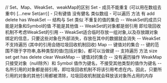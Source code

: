 // Set、Map、WeakSet、weakMap的区别
    Set 
        - 成员不能重复 (可以用在数组去重中) [...new Set(arr)]
        - 只有键值 没有健名 类似数组 
        - 可以遍历 方法 有 add delete has 
    WeakSet 
        -- 结构与 Set 类似 不重复的值的集合 
        -- WeakSet的成员只能是对象和Symbol的值 不能是其他值
        -- WeakSet的对象都是弱引用 即垃圾回收机制不考虑WeakSet的引用 
        -- WeakSet适合临时存放一组对象,以及存放跟对象绑定的信息，只要这些对象在外部消失，存放在其中的数据就会消失
        -- WeakSet 不支持遍历 (其中的引用会随垃圾回收机制回收)
    Map 
        -- 键值对的集合
        -- 键的范围不限于字符串,各种类型的值(包括对象)，都可以当做键
        -- 支持遍历 方法 size set get has delete clear
    WeakMap
        -- 键值对的集合
        -- 没有遍历操作 WeakMap只接受对象（null除外）和 Symbol 值作为键名，不接受其他类型的值作为键名
        -- 名所引用的对象都是弱引用，即垃圾回收机制不将该引用考虑在内。因此，只要所引用的对象的其他引用都被清除，垃圾回收机制就会释放该对象所占用的内存
